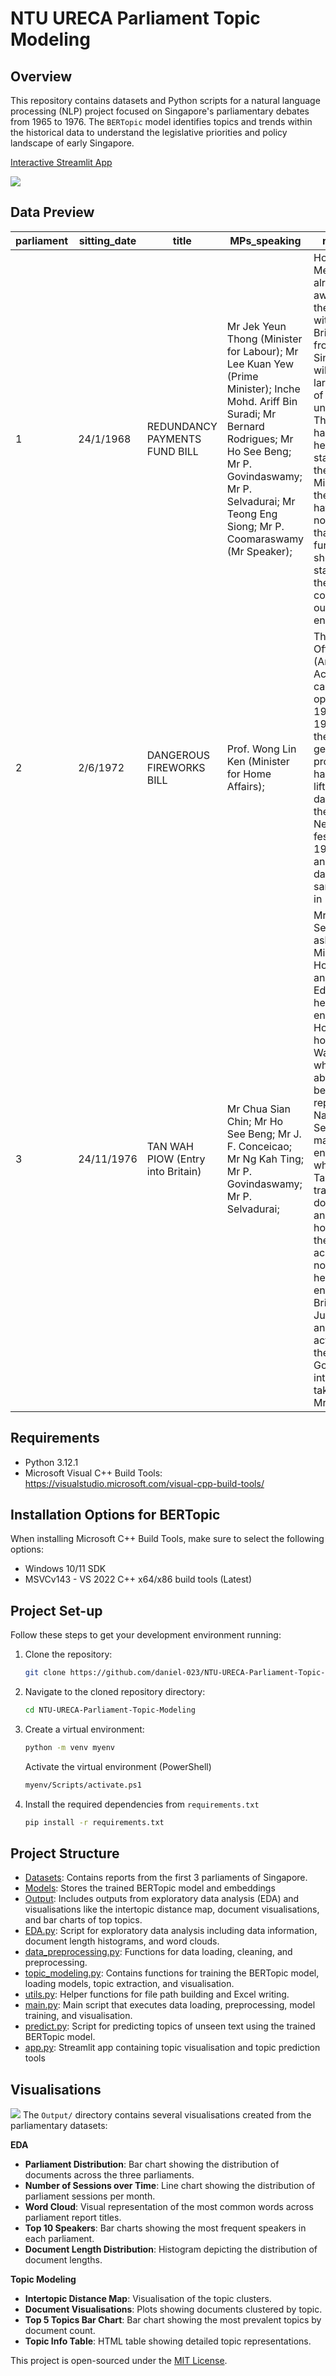 # NTU URECA Parliament Topic Modeling

## Overview
This repository contains datasets and Python scripts for a natural language processing (NLP) project focused on Singapore's parliamentary debates from 1965 to 1976. The `BERTopic` model identifies topics and trends within the historical data to understand the legislative priorities and policy landscape of early Singapore.

[Interactive Streamlit App](https://ureca-parliament-topic-modeling.streamlit.app/)

![](https://github.com/daniel-023/NTU-URECA-Parliament-Topic-Modeling/blob/main/visualisations/Intertopic_Distance_Map.gif)

## Data Preview
| parliament  | sitting_date | title | MPs_speaking | main_text | 
| ------------- | ------------- | ------------- | ------------- | ------------- |
| 1  | 24/1/1968 | REDUNDANCY PAYMENTS FUND BILL | Mr Jek Yeun Thong (Minister for Labour); Mr Lee Kuan Yew (Prime Minister); Inche Mohd. Ariff Bin Suradi; Mr Bernard Rodrigues; Mr Ho See Beng; Mr P. Govindaswamy; Mr P. Selvadurai; Mr Teong Eng Siong; Mr P. Coomaraswamy (Mr Speaker); | Hon. Members are already aware that the withdrawal of British forces from Singapore will render a large number of workers unemployed. The House has just heard a statement by the Prime Minister that the British have again notified us that they will further cut short their stay and that they will be completely out by the end of 1971. |
| 2 | 2/6/1972 | DANGEROUS FIREWORKS BILL | Prof. Wong Lin Ken (Minister for Home Affairs); | The Minor Offences (Amendment) Act, 1970, came into operation on 19th June, 1970. Since then the general prohibition had been lifted for five days during the Chinese New Year festival of 1971, and for another five days for the same festival in 1972. |
| 3 | 24/11/1976 | TAN WAH PIOW (Entry into Britain) | Mr Chua Sian Chin; Mr Ho See Beng; Mr J. F. Conceicao; Mr Ng Kah Ting; Mr P. Govindaswamy; Mr P. Selvadurai; | Mr P. Selvadurai asked the Minister for Home Affairs and Education if he will enlighten this House as to how Mr Tan Wah Piow, who had absconded  before reporting for National Service, managed to enter Britain; whether Mr Tan had valid travel documents. and if so, how were they acquired, if not, how was he allowed entry into Britain in June. 1976; and what action, if any, the Government intends to take against Mr Tan. |

## Requirements
- Python 3.12.1
- Microsoft Visual C++ Build Tools: https://visualstudio.microsoft.com/visual-cpp-build-tools/

## Installation Options for BERTopic
When installing Microsoft C++ Build Tools, make sure to select the following options:
- Windows 10/11 SDK
- MSVCv143 - VS 2022 C++ x64/x86 build tools (Latest)

## Project Set-up
Follow these steps to get your development environment running:

1. Clone the repository:
   ```sh
   git clone https://github.com/daniel-023/NTU-URECA-Parliament-Topic-Modeling.git
   ```

2. Navigate to the cloned repository directory:
   ```sh
   cd NTU-URECA-Parliament-Topic-Modeling
   ```

3. Create a virtual environment:
   ```sh
   python -m venv myenv
   ```
   Activate the virtual environment (PowerShell)
   ```sh
   myenv/Scripts/activate.ps1
   ```

5. Install the required dependencies from `requirements.txt`
   ```sh
   pip install -r requirements.txt
   ```

## Project Structure
- [Datasets](./Datasets/): Contains reports from the first 3 parliaments of Singapore.
- [Models](./Models/): Stores the trained BERTopic model and embeddings
- [Output](./Output/): Includes outputs from exploratory data analysis (EDA) and visualisations like the intertopic distance map, document visualisations, and bar charts of top topics.
- [EDA.py](./EDA.py/): Script for exploratory data analysis including data information, document length histograms, and word clouds.
- [data_preprocessing.py](./data_preprocessing.py/): Functions for data loading, cleaning, and preprocessing.
- [topic_modeling.py](./topic_modeling.py/): Contains functions for training the BERTopic model, loading models, topic extraction, and visualisation.
- [utils.py](./utils.py/): Helper functions for file path building and Excel writing.
- [main.py](./main.py/): Main script that executes data loading, preprocessing, model training, and visualisation.
- [predict.py](./predict.py/): Script for predicting topics of unseen text using the trained BERTopic model.
- [app.py](./app.py/): Streamlit app containing topic visualisation and topic prediction tools

## Visualisations
![](https://github.com/daniel-023/NTU-URECA-Parliament-Topic-Modeling/blob/main/visualisations/singapore_flag_wordcloud.png)
The `Output/` directory contains several visualisations created from the parliamentary datasets:

**EDA**
- **Parliament Distribution**: Bar chart showing the distribution of documents across the three parliaments.
- **Number of Sessions over Time**: Line chart showing the distribution of parliament sessions per month.
- **Word Cloud**: Visual representation of the most common words across parliament report titles.
- **Top 10 Speakers**: Bar charts showing the most frequent speakers in each parliament.
- **Document Length Distribution**: Histogram depicting the distribution of document lengths.

**Topic Modeling**
- **Intertopic Distance Map**: Visualisation of the topic clusters.
- **Document Visualisations**: Plots showing documents clustered by topic.
- **Top 5 Topics Bar Chart**: Bar chart showing the most prevalent topics by document count.
- **Topic Info Table**: HTML table showing detailed topic representations.

This project is open-sourced under the [MIT License](LICENSE).
   
